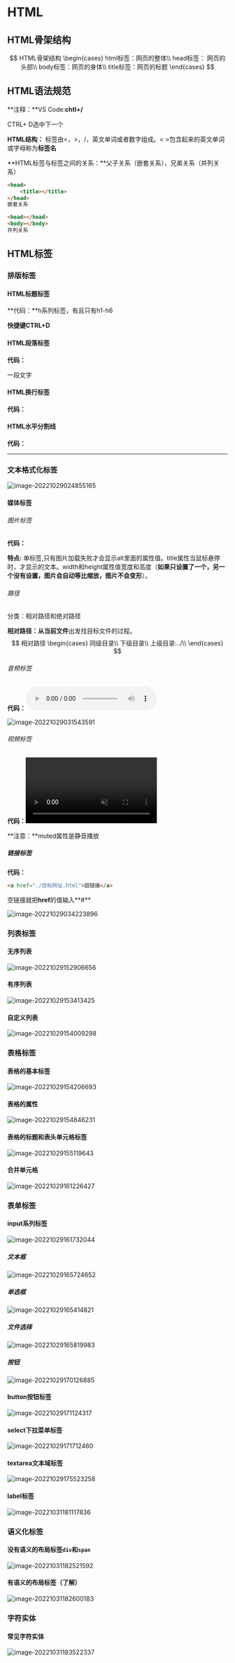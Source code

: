 # HTML

## HTML骨架结构
$$
HTML骨架结构
\begin{cases}
html标签：网页的整体\\
head标签： 网页的头部\\
body标签：网页的身体\\
title标签：网页的标题
\end{cases}
$$

## HTML语法规范

**注释：**VS Code:**chtl+/**

CTRL+ D选中下一个

**HTML结构：** 标签由<，>，/，英文单词或者数字组成。< >包含起来的英文单词或字母称为**标签名**

**HTML标签与标签之间的关系：**父子关系（嵌套关系），兄弟关系（并列关系）

```html
<head>
    <title></title>
</head>
嵌套关系
```

```html
<head></head>
<body></body>
并列关系
```

## HTML标签

### 排版标签

#### HTML标题标签

**代码：**h系列标签，有且只有h1-h6

**快捷键CTRL+D**

#### HTML段落标签

**代码：** <p>一段文字<p>

#### HTML换行标签

**代码：**<br>

#### HTML水平分割线

**代码：**<hr>

### 文本格式化标签

![image-20221029024855165](HTML.assets/image-20221029024855165.png)



#### 媒体标签

###### 图片标签

**代码：**<img src="" alt="" title="" width="" height="">

**特点:** 单标签,只有图片加载失败才会显示alt里面的属性值。title属性当鼠标悬停时，才显示的文本。width和height属性值宽度和高度（**如果只设置了一个，另一个没有设置，图片会自动等比缩放，图片不会变形**）。

###### 路径

分类：相对路径和绝对路径

**相对路径：**从**当前文件**出发找目标文件的过程。
$$
相对路径
\begin{cases}
同级目录\\
下级目录\\
上级目录:../\\
\end{cases}
$$

###### 音频标签

**代码：**<audio src="" controls></audio><audio>

![image-20221029031543591](HTML.assets/image-20221029031543591.png)

###### 视频标签

**代码：**<video src="" controls muted></video>

**注意：**muted属性是静音播放

##### 链接标签

**代码：** 

```html
<a href="./目标网址.html">超链接</a>
```

空链接就把**href**的值输入**#**

![image-20221029034223896](HTML.assets/image-20221029034223896.png)

### 列表标签

#### 无序列表

![image-20221029152906656](HTML.assets/image-20221029152906656.png)

####  有序列表

![image-20221029153413425](HTML.assets/image-20221029153413425.png) 

#### 自定义列表

![image-20221029154009298](HTML.assets/image-20221029154009298.png)

### 表格标签

#### 表格的基本标签

![image-20221029154206693](HTML.assets/image-20221029154206693.png)

#### 表格的属性

![image-20221029154846231](HTML.assets/image-20221029154846231.png)

#### 表格的标题和表头单元格标签

![image-20221029155119643](HTML.assets/image-20221029155119643.png)

#### 合并单元格

![image-20221029161226427](HTML.assets/image-20221029161226427.png)

### 表单标签



#### input系列标签

![image-20221029161732044](HTML.assets/image-20221029161732044.png)

##### 文本框

![image-20221029165724652](HTML.assets/image-20221029165724652.png)

##### 单选框

![image-20221029165414821](HTML.assets/image-20221029165414821.png)

##### 文件选择

![image-20221029165819983](HTML.assets/image-20221029165819983.png)

##### 按钮

![image-20221029170126885](HTML.assets/image-20221029170126885.png)

#### button按钮标签

![image-20221029171124317](HTML.assets/image-20221029171124317.png)

#### select下拉菜单标签

![image-20221029171712460](HTML.assets/image-20221029171712460.png)

#### textarea文本域标签

![image-20221029175523258](HTML.assets/image-20221029175523258.png)

#### label标签

![image-20221031181117836](HTML.assets/image-20221031181117836.png)

### 语义化标签

#### 没有语义的布局标签`div`和`span`

![image-20221031182521592](HTML.assets/image-20221031182521592.png)

#### 有语义的布局标签（了解）

![image-20221031182600183](HTML.assets/image-20221031182600183.png)

### 字符实体

#### 常见字符实体

![image-20221031183522337](HTML.assets/image-20221031183522337.png)
